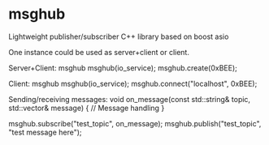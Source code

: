 # msghub
Lightweight publisher/subscriber C++ library based on boost asio

One instance could be used as server+client or client.

Server+Client:
msghub msghub(io_service);
msghub.create(0xBEE);

Client:
msghub msghub(io_service);
msghub.connect("localhost", 0xBEE);

Sending/receiving messages:
void on_message(const std::string& topic, std::vector<char>& message)
{
	// Message handling
}

msghub.subscribe("test_topic", on_message);
msghub.publish("test_topic", "test message here");
